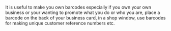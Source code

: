 It is useful to make you own barcodes especially if you own your own business or your wanting to promote what you do or who you are, place a barcode on the back of your business card, in a shop window, use barcodes for making unique customer reference numbers etc.
